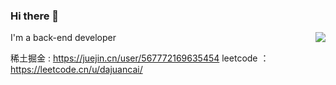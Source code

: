 ### Hi there 👋
<a href="https://passer-by.com/" target="_blank"><img align="right" src="https://github-readme-stats.vercel.app/api?username=azhangm&show_icons=true&count_private=false&theme=vue-dark" /></a>


I'm a back-end developer

稀土掘金 : https://juejin.cn/user/567772169635454
leetcode ： https://leetcode.cn/u/dajuancai/


<!--
**azhangm/azhangm** is a ✨ _special_ ✨ repository because its `README.md` (this file) appears on your GitHub profile.

Here are some ideas to get you started:

- 🔭 I’m currently working on ...
- 🌱 I’m currently learning ...
- 👯 I’m looking to collaborate on ...
- 🤔 I’m looking for help with ...
- 💬 Ask me about ...
- 📫 How to reach me: ...
- 😄 Pronouns: ...
- ⚡ Fun fact: ...
-->
